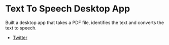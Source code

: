 # Text To Speech Desktop App

Built a desktop app that takes a PDF file, identifies the text and converts the text to speech.

- [Twitter](https://twitter.com/_fav_dev)